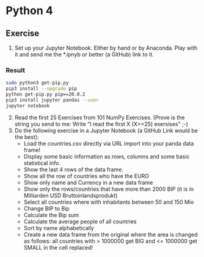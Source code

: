 # Python 4

## Exercise
1. Set up your Jupyter Notebook. Either by hand or by Anaconda. Play with it and send me the *.ipnyb or better (a GitHub) link to it.

### Result

```bash
sudo python3 get-pip.py
pip3 install --upgrade pip
python get-pip.py pip==20.0.2
pip3 install jupyter pandas --user
jupyter notebook
```

2. Read the first 25 Exercises from 101 NumPy Exercises. (Prove is the string you send to me: Write "I read the first X (X>=25) exersises" ;-)
3. Do the following exercise in a Jupyter Notebook (a GitHub Link would be the best):
    * Load the countries.csv directly via URL import into your panda data frame!
    * Display some basic information as rows, columns and some basic statistical info.
    * Show the last 4 rows of the data frame.
    * Show all the row of countries who have the EURO
    * Show only name and Currency in a new data frame
    * Show only the rows/countries that have more than 2000 BIP (it is in Milliarden USD Bruttoinlandsprodukt)
    * Select all countries where with inhabitants between 50 and 150 Mio
    * Change BIP to Bip
    * Calculate the Bip sum
    * Calculate the average people of all countries
    * Sort by name alphabetically
    * Create a new data frame from the original where the area is changed as follows: all countries with > 1000000 get BIG and <= 1000000 get SMALL in the cell replaced!
